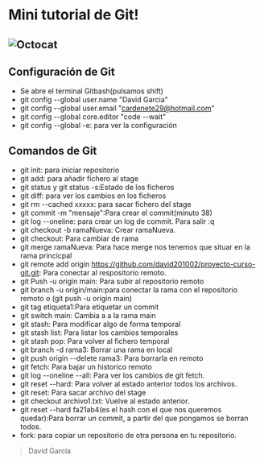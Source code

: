 # Mini tutorial de Git!

## ![Octocat](https://raw.githubusercontent.com/gist/johan/1007813/raw/a25829510f049194b6404a8f98d22978e8744a6f/octocat.svg)

## Configuración de Git

- Se abre el terminal Gitbash(pulsamos shift)
-  git config --global user.name "David Garcia"
 - git config --global user.email "cardenete29@hotmail.com"
 - git config --global core.editor "code --wait"
- git config --global -e: para ver la configuración

## Comandos de Git

- git init: para iniciar repositorio
- git add: para añadir fichero al stage
- git status y  git status -s:Estado de los ficheros
- git diff: para ver los cambios en los ficheros
- git rm --cached xxxxx: para sacar fichero del stage
- git commit -m "mensaje":Para crear el commit(minuto 38)
- git log --oneline: para crear un log de commit. Para salir :q
- git checkout -b ramaNueva: Crear ramaNueva.
- git checkout: Para cambiar de rama
- git merge ramaNueva: Para hace merge nos tenemos que situar en la rama princicpal
- git remote add origin https://github.com/david201002/proyecto-curso-git.git: Para 		      conectar al respositorio remoto.
- git Push -u origin main: Para subir al repositorio remoto
- git branch -u origin/main:para conectar la rama con el repositorio remoto o (git push -u   origin main)
- git tag etiqueta1:Para etiquetar un commit
- git switch main: Cambia a a la rama main
- git stash: Para modificar algo de forma temporal
- git stash list: Para listar los cambios temporales
- git stash pop: Para volver al fichero temporal
- git branch -d rama3: Borrar una rama en local
 - git push origin --delete rama3: Para borrarla en remoto
- git fetch: Para bajar un historico remoto
- git log --oneline --all: Para ver los cambios de git fetch.
- git reset --hard: Para volver al estado anterior todos los archivos.
- git reset: Para sacar archivo del stage
- git checkout archivo1.txt: Vuelve al estado anterior.
- git reset --hard fa21ab4(es el hash con el que nos queremos quedar):Para borrar un  commit,  a partir del que pongamos se borran todos.
- fork: para copiar un repositorio de otra persona en tu repositorio.

> David García
